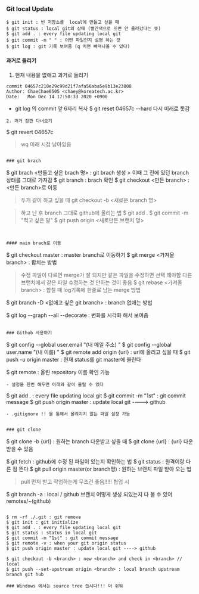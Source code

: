 ### Git  local Update
```
$ git init : 빈 저장소를  local에 만들고 싶을 때
$ git status : local git의 상태 (빨간색으로 뜨면 안 올라갔다는 뜻)
$ git add . : every file updating local git
$ git commit -m " " : 어떤 파일인지 설명 하는 것
$ git log : git 기록 보여줌 (q 치면 빠져나올 수 있다)

```

#### 과거로 돌리기 
1. 현재 내용을 없애고 과거로 돌리기
```
commit 04657c210e29c99d21f7afa56aba5e9b13e23808
Author: ChaeChae0505 <chaey@koreatech.ac.kr>
Date:   Mon Dec 14 17:50:33 2020 +0900
```
- git log 의 commit 앞 6자리 복사 
$ git reset 04657c --hard
다시 미래로 못감
```
2. 과거 잠깐 다녀오기
```
$ git revert 04657c 
> wq
미래 시점 남아있음
```

### git brach

```
$ git brach <만들고 싶은 brach 명> : git brach 생성 > 이때 그 전에 있던 branch 상태를 그대로 가져감
$ git branch : brach 확인
$ git checkout <만든 branch> : <만든 branch>로 이동

> 두개 같이 하고 싶을 때 git checkout -b <새로운 branch 명>

> 하고 난 후 branch 그대로 github에 올리는 법
$ git add .
$ git commit -m "적고 싶은 말"
$ git push origin <새로만든 브랜치 명>
```


#### main brach로 이동
```
$ git checkout master : master branch로 이동하기
$ git merge <가져올 branch> : 합치는 방법
> 수정 파일이 다르면 merge가 잘 되지만 같은 파일을 수정하면 선택 해야함 
> 다른 브랜치에서 같은 파일 수정하는 것 안하는 것이 좋음
$ git rebase <가져올 branch> : 합칠 때 log기록에 한줄로 남는 merge 방법

$ git branch -D <없애고 싶은 git branch> : branch 없애는 방법



$ git log --graph --all --decorate : 변화를 시각화 해서 보여줌

```

### Github 사용하기
```
$ git config --global user.email "(내 메일 주소) "
$ git config --global user.name "(내 이름) "
$ git remote add origin {url} : url에 올리고 싶을 때 
$ git push -u origin master : 현재 status를 git master에 올린다

$ git remote : 올린 repository 이름 확인 가능
```
- 설정을 한번 해두면 아래와 같이 올릴 수 있다 
```
$ git add . : every file updating local git
$ git commit -m "1st" : git commit message
$ git push origin master : update local git ----> github 

```
- .gitignore !! 을 통해서 올려지지 않는 파일 설정 가능 


### git clone
```
$ git clone -b <branch> {url} : 원하는 branch 다운받고 싶을 때
$ git clone {url} : {url} 다운 받을 수 있음

$ git fetch : github에 수정 된 파일이 있는지 확인하는 법
$ git status : 원격이랑 다른 점 뜬다
$ git pull origin master(or branch명) : 원하는 브랜치 파일 받아 오는 법 

> pull 먼저 받고 작업하는게 무조건 좋음!!!!! 협업 시

$ git branch -a :  local / github 브랜치 어떻게 생성 되있는지 다 볼 수 있어 remotes/~(github)

```

$ rm -rf ./.git : git remove
$ git init : git initialize
$ git add . : every file updating local git
$ git status : status in local git
$ git commit -m "1st" : git commit message
$ git remote -v : when your git origin status
$ git push origin master : update local git ----> github 

$ git checkout -b <branch> : new <branch> and check in <branch> // local
$ git push --set-upstream origin <branch> : local branch upstream branch git hub 

### Windows 에서는 source tree 씁시다!!! 더 쉬워
